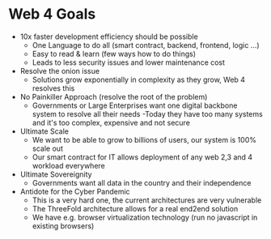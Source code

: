 # Web 4 Goals

- 10x faster development efficiency should be possible
    - One Language to do all (smart contract, backend, frontend, logic …)
    - Easy to read & learn (few ways how to do things)
    - Leads to less security issues and lower maintenance cost
- Resolve the onion issue
    - Solutions grow exponentially in complexity as they grow, Web 4 resolves this
- No Painkiller Approach (resolve the root   of the problem)
    - Governments or Large Enterprises want one digital backbone system to resolve all their needs 
    -Today they have too many systems and it's too complex, expensive and not secure
- Ultimate Scale
    - We want to be able to grow to billions of users, our system is 100% scale out
    - Our smart contract for IT allows deployment of any web 2,3 and 4 workload everywhere
- Ultimate Sovereignity
    - Governments want all data in the country and their independence
- Antidote for the Cyber Pandemic
    - This is a very hard one, the current architectures are very vulnerable
    - The ThreeFold architecture allows for a real end2end solution 
    - We have e.g. browser virtualization technology (run no javascript in existing browsers)

